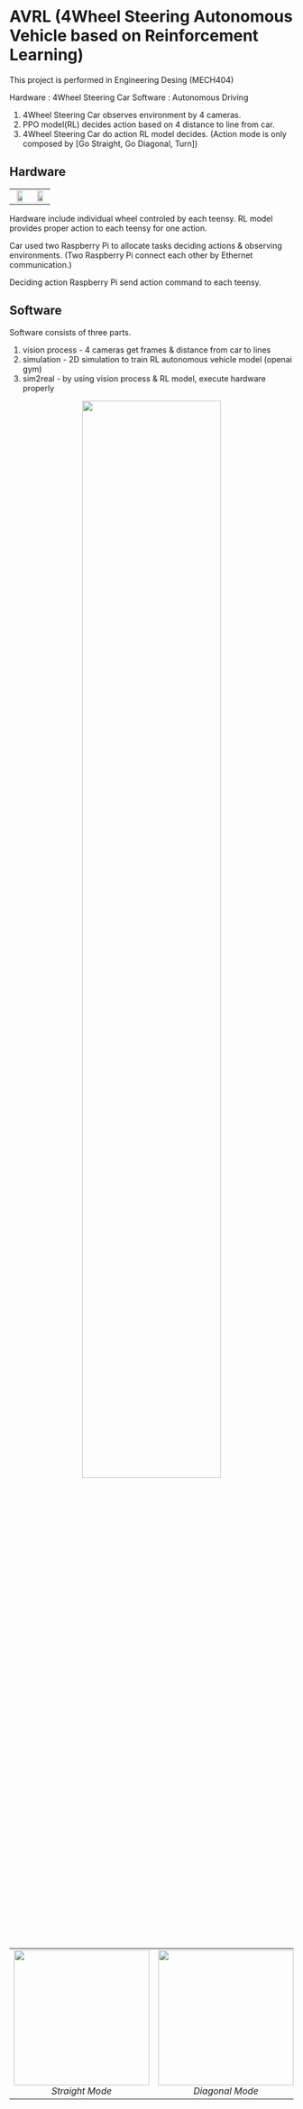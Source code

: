 # AVRL (4Wheel Steering Autonomous Vehicle based on Reinforcement Learning)

This project is performed in Engineering Desing (MECH404)

Hardware : 4Wheel Steering Car
Software : Autonomous Driving

1. 4Wheel Steering Car observes environment by 4 cameras.
2. PPO model(RL) decides action based on 4 distance to line from car.
3. 4Wheel Steering Car do action RL model decides.
(Action mode is only composed by [Go Straight, Go Diagonal, Turn])

## Hardware

<table>
  <tr>
    <td align="center">
      <img src="https://github.com/user-attachments/assets/985e7e16-044a-4b1c-9281-7709baf447b4" align="center" width="70%">  
    </td>
    <td align="center">
      <img src="https://github.com/user-attachments/assets/100abb80-0205-4559-9080-1434efc75999" align="center" width="70%">  
    </td>
  </tr>
</table>

Hardware include individual wheel controled by each teensy.
RL model provides proper action to each teensy for one action.

Car used two Raspberry Pi to allocate tasks deciding actions & observing environments.
(Two Raspberry Pi connect each other by Ethernet communication.)

Deciding action Raspberry Pi send action command to each teensy.

## Software

Software consists of three parts.

1. vision process - 4 cameras get frames & distance from car to lines
2. simulation - 2D simulation to train RL autonomous vehicle model (openai gym)
3. sim2real - by using vision process & RL model, execute hardware properly

<td style="display: flex; justify-content: center;">
  <div align="center">
    <center><img src="https://github.com/user-attachments/assets/1927c6c4-2c11-4868-b1b4-25f7657f45d6" width="70%">  </center>
  </div>
</td>

<table>
  <tr>
    <td align="center">
      <img src="https://github.com/user-attachments/assets/8ede34cd-045e-48cd-aa54-6f5f9ca5827c" width="240px" >
      <br>
      <em>Straight Mode</em>  
    </td>
    <td align="center">
      <img src="https://github.com/user-attachments/assets/8285c611-058e-4d9b-b465-f3f24b64fbaf" width="240px" > 
      <br>
      <em>Diagonal Mode</em>
    </td>
    <td align="center">
      <img src="https://github.com/user-attachments/assets/ccff4a92-3cb8-4792-ac1c-9894d1f6eda8" width="240px" > 
      <br>
      <em>Zero Turn Mode</em> 
    </td>
  </tr>
</table>


